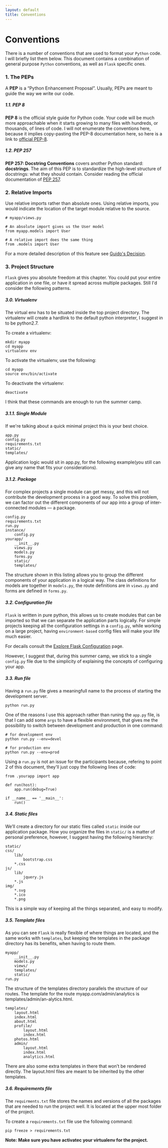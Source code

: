 ```yaml
---
layout: default
title: Conventions
---
```


# Conventions 

There is a number of conventions that are used to format your `Python` code. I will briefly list them below. This document contains a combination of general purpose `Python` conventions, as well as `Flask` specific ones.

### 1. The PEPs

A __PEP__ is a “Python Enhancement Proposal”. Usually, PEPs are meant to guide the way we write our code. 

##### __1.1. PEP 8__

__PEP 8__ is the official style guide for Python code. Your code will be much more approachable when it starts growing to many files with hundreds, or thousands, of lines of code. I will not enumerate the conventions here, because it implies copy-pasting the PEP-8 documentation here, so here is a link to [official PEP-8](http://legacy.python.org/dev/peps/pep-0008/).


##### __1.2. PEP 257__

__PEP 257: Docstring Conventions__ covers another Python standard: __docstrings__. The aim of this PEP is to standardize the high-level structure of docstrings: what they should contain. Consider reading the official documentation of [PEP 257](http://legacy.python.org/dev/peps/pep-0257/).

### __2. Relative Imports__

Use relative imports rather than absolute ones. Using relative imports, you would indicate the location of the target module relative to the source. 

	
	# myapp/views.py

	# An absolute import gives us the User model
	from myapp.models import User

	# A relative import does the same thing
	from .models import User
	

For a more detailed description of this feature see [Guido's Decision](https://www.python.org/dev/peps/pep-0328/#guido-s-decision).

### __3. Project Structure__

`Flask` gives you absolute freedom at this chapter. You could put your entire application in one file, or have it spread across multiple packages. Still I'd consider the following patterns.

##### __3.0. Virtualenv__

The virtual env has to be situated inside the top project directory. The virtualenv will create a hardlink to the default python interpreter, I suggest in to be python2.7.

To create a virtualenv:
	
	mkdir myapp
	cd myapp
	virtualenv env

To activate the virtualenv, use the following:
	
	cd myapp
	source env/bin/activate

To deactivate the virtualenv:

	deactivate

I think that these commands are enough to run the summer camp. 

##### __3.1.1. Single Module__

If we're talking about a quick minimal project this is your best choice. 

	
	app.py
	config.py
	requirements.txt
	static/
	templates/
	

Application logic would sit in app.py, for the following example(you still can give any name that fits your considerations).


##### __3.1.2. Package__

For complex projects a single module can get messy, and this will not contribute the development process in a good way. To solve this problem, we can factor out the different components of our app into a group of inter-connected modules — a package.

	
	config.py
	requirements.txt
	run.py
	instance/
	    config.py
	yourapp/
	    __init__.py
	    views.py
	    models.py
	    forms.py
	    static/
	    templates/
	

The structure shown in this listing allows you to group the different components of your application in a logical way. The class definitions for models are together in `models.py`, the route definitions are in `views.py` and forms are defined in `forms.py`.


##### __3.2. Configuration file__

`Flask` is written in pure python, this allows us to create modules that can be imported so that we can separate the application parts logically. For simple projects keeping all the configuration settings in a `config.py`, while working on a large project, having `environment-based` config files will make your life much easier.

For decails consult the [Explore Flask Configuration](https://exploreflask.com/configuration.html) page.

However, I suggest that, during this summer camp, we stick to a single `config.py` file due to the simplicity of explaining the concepts of configuring your app.

##### __3.3. Run file__

Having a `run.py` file gives a meaningfull name to the process of starting the development server.

	
	python run.py
	

One of the reasons I use this approach rather than runing the `app.py` file, is that I can add some `args` to have a flexible environment, that gives me the possibility to switch between development and production in one command:
	
	
	# for development env
	python run.py --env=devel

	# for production env
	python run.py --env=prod 
	

Using a `run.py` is not an issue for the participants because, refering to point 2 of this document, they'll just copy the following lines of code:

	
	from .yourapp import app

	def run(host):
	    app.run(debug=True)

	if __name__ == '__main__':
	    run()
	


##### __3.4. Static files__

We’ll create a directory for our static files called `static` inside our application package. How you organize the files in `static/` is a matter of personal preference, however, I suggest having the following hierarchy:

	
	static/
    css/
        lib/
            bootstrap.css
        *.css
    js/
        lib/
            jquery.js
        *.js
    img/
        *.svg
        *.ico
        *.png
	

This is a simple way of keeping all the things separated, and easy to modify.

##### __3.5. Template files__

As you can see `Flask` is really flexible of where things are located, and the same works with `templates`, but keeping the templates in the package directory has its benefits, when having to route them.

	
	myapp/
	    __init__.py
	    models.py
	    views/
	    templates/
	    static/
	run.py
	

The structure of the templates directory parallels the structure of our routes. The template for the route myapp.com/admin/analytics is templates/admin/an-alytics.html. 

	
	templates/
	    layout.html
	    index.html
	    about.html
	    profile/
	        layout.html
	        index.html
	    photos.html
	    admin/
	        layout.html
	        index.html
	        analytics.html
	

There are also some extra templates in there that won’t be rendered directly. The layout.html files are meant to be inherited by the other templates.

##### __3.6. Requirements file__

The `requirments.txt` file stores the names and versions of all the packages that are needed to run the project well.
It is located at the upper most folder of the project.

To create a `requirements.txt` file use the following command:
	
	
	pip freeze > requirements.txt
	
__Note:__ __Make sure you have activatec your virtualenv for the project.__


